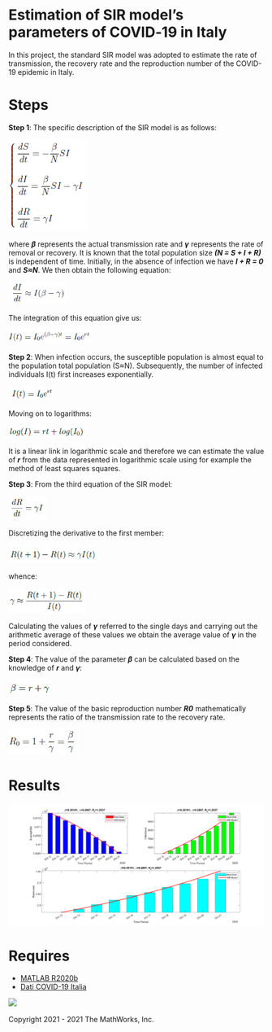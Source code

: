 # Estimation of SIR model’s parameters of COVID‑19 in Italy
In this project, the standard SIR model was adopted to estimate the rate of transmission, the recovery rate and the reproduction number of the COVID-19 epidemic in Italy.

# Steps
**Step 1**:
The specific description of the SIR model is as follows:

![SIR model](/images/sir.png)

where ***β*** represents the actual transmission rate and ***γ*** represents the rate of removal or recovery. It is known that the total population size ***(N = S + I + R)*** is independent of time. Initially, in the absence of infection we have ***I + R = 0*** and ***S≈N***. We then obtain the following equation:

![eq1](/images/eq1.png)

The integration of this equation give us:

![eq2](/images/eq2.png)

**Step 2**:
When infection occurs, the susceptible population is almost equal to the population total population (S≈N). Subsequently, the number of infected individuals I(t) first increases exponentially.

![eq3](/images/eq3.png)

Moving on to logarithms:

![eq4](/images/eq4.png)

It is a linear link in logarithmic scale and therefore we can estimate the value of ***r*** from the data represented in logarithmic scale using for example the method of least squares squares.

**Step 3**:
From the third equation of the SIR model:

![eq5](/images/eq5.png)

Discretizing the derivative to the first member:

![eq6](/images/eq6.png)

whence:

![eq7](/images/eq7.png)

Calculating the values of ***γ*** referred to the single days and carrying out the arithmetic average of these values we obtain the average value of ***γ*** in the period considered.

**Step 4**:
The value of the parameter ***β*** can be calculated based on the knowledge of ***r*** and ***γ***:

![eq8](/images/eq8.png)

**Step 5**:
The value of the basic reproduction number ***R0*** mathematically represents the ratio of the transmission rate to the recovery rate.

![eq9](/images/eq9.png)

# Results

![plot](/images/plot.png)

# Requires
- [MATLAB R2020b](https://www.mathworks.com/products/matlab.html)
- [Dati COVID-19 Italia](https://github.com/pcm-dpc/COVID-19)

[![](https://www.mathworks.com/matlabcentral/images/matlab-file-exchange.svg)](#)


Copyright 2021 - 2021 The MathWorks, Inc.
